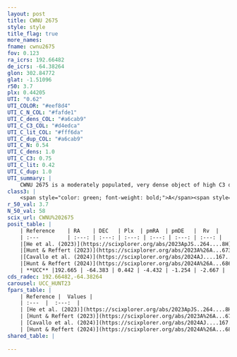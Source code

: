 ```yaml
---
layout: post
title: CWNU 2675
style: style
title_flag: true
more_names: 
fname: cwnu2675
fov: 0.123
ra_icrs: 192.66482
de_icrs: -64.38264
glon: 302.84772
glat: -1.51096
r50: 3.7
plx: 0.44205
UTI: "0.62"
UTI_COLOR: "#eef8d4"
UTI_C_N_COL: "#fafde1"
UTI_C_dens_COL: "#a6cab9"
UTI_C_C3_COL: "#d4edca"
UTI_C_lit_COL: "#fff6da"
UTI_C_dup_COL: "#a6cab9"
UTI_C_N: 0.54
UTI_C_dens: 1.0
UTI_C_C3: 0.75
UTI_C_lit: 0.42
UTI_C_dup: 1.0
UTI_summary: |
    CWNU 2675 is a moderately populated, very dense object of high C3 quality. It was recently reported in the literature.
class3: |
    <span style="color: green; font-weight: bold;">A</span><span style="color: #FFC300; font-weight: bold;">B</span>
r_50_val: 3.7
N_50_val: 58
scix_url: CWNU%202675
posit_table: |
    | Reference    | RA    | DEC   | Plx  | pmRA  | pmDE   |  Rv  |
    | :---         | :---: | :---: | :---: | :---: | :---: | :---: |
    |[He et al. (2023)](https://scixplorer.org/abs/2023ApJS..264....8H) | 192.642 | -64.388 | 0.443 | -4.428 | -1.256 | -- |
    |[Hunt & Reffert (2023)](https://scixplorer.org/abs/2023A%26A...673A.114H) | 192.647 | -64.382 | 0.444 | -4.43 | -1.26 | -- |
    |[Cavallo et al. (2024)](https://scixplorer.org/abs/2024AJ....167...12C) | 192.643 | -64.449 | 0.442 | -- | -- | -- |
    |[Hunt & Reffert (2024)](https://scixplorer.org/abs/2024A%26A...686A..42H) | 192.647 | -64.382 | 0.444 | -4.43 | -1.26 | -- |
    | **UCC** |192.665 | -64.383 | 0.442 | -4.432 | -1.254 | -2.667 | 
cds_radec: 192.66482,-64.38264
carousel: UCC_HUNT23
fpars_table: |
    | Reference |  Values |
    | :---  |  :---:  |
    | [He et al. (2023)](https://scixplorer.org/abs/2023ApJS..264....8H) | `A0=1.95, m-M=11.7, logAge=7.15` |
    | [Hunt & Reffert (2023)](https://scixplorer.org/abs/2023A%26A...673A.114H) | `AV50=1.712, diffAV50=2.422, MOD50=11.623, logAge50=7.642` |
    | [Cavallo et al. (2024)](https://scixplorer.org/abs/2024AJ....167...12C) | `AV50=2.13, dMod50=11.57, logAge50=7.65, [Fe/H]50=-0.44` |
    | [Hunt & Reffert (2024)](https://scixplorer.org/abs/2024A%26A...686A..42H) | `MassJ=406.469` |
shared_table: |
    
---
```

